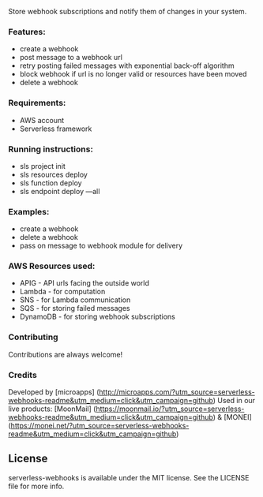 Store webhook subscriptions and notify them of changes in your system.

### Features:

- create a webhook
- post message to a webhook url
- retry posting failed messages with exponential back-off algorithm
- block webhook if url is no longer valid or resources have been moved
- delete a webhook

### Requirements:

- AWS account
- Serverless framework

### Running instructions:

- sls project init
- sls resources deploy
- sls function deploy
- sls endpoint deploy —all

### Examples:

- create a webhook
- delete a webhook
- pass on message to webhook module for delivery

### AWS Resources used:

- APIG - API urls facing the outside world
- Lambda - for computation
- SNS - for Lambda communication
- SQS - for storing failed messages
- DynamoDB - for storing webhook subscriptions

### Contributing
Contributions are always welcome!

### Credits
Developed by [microapps] (http://microapps.com/?utm_source=serverless-webhooks-readme&utm_medium=click&utm_campaign=github) Used in our live products: [MoonMail] (https://moonmail.io/?utm_source=serverless-webhooks-readme&utm_medium=click&utm_campaign=github) & [MONEI] (https://monei.net/?utm_source=serverless-webhooks-readme&utm_medium=click&utm_campaign=github)


## License
serverless-webhooks is available under the MIT license. See the LICENSE file for more info.
